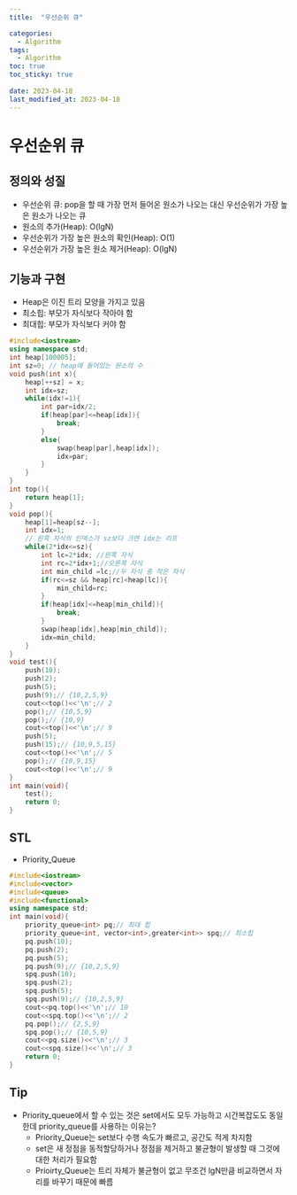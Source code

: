 ```yaml
---
title:  "우선순위 큐"

categories:
  - Algorithm
tags:
  - Algorithm
toc: true
toc_sticky: true
 
date: 2023-04-18
last_modified_at: 2023-04-18
---
```

# 우선순위 큐  
## 정의와 성질  
* 우선순위 큐: pop을 할 때 가장 먼저 들어온 원소가 나오는 대신 우선순위가 가장 높은 원소가 나오는 큐  
* 원소의 추가(Heap): O(lgN)  
* 우선순위가 가장 높은 원소의 확인(Heap): O(1)  
* 우선순위가 가장 높은 원소 제거(Heap): O(lgN)  
## 기능과 구현  
* Heap은 이진 트리 모양을 가지고 있음  
* 최소힙: 부모가 자식보다 작아야 함  
* 최대힙: 부모가 자식보다 커야 함  
```cpp
#include<iostream>
using namespace std;
int heap[100005];
int sz=0; // heap에 들어있는 원소의 수
void push(int x){
    heap[++sz] = x;
    int idx=sz;
    while(idx!=1){
        int par=idx/2;
        if(heap[par]<=heap[idx]){
            break;
        }
        else{
            swap(heap[par],heap[idx]);
            idx=par;
        }
    }
}
int top(){
    return heap[1];
}
void pop(){
    heap[1]=heap[sz--];
    int idx=1;
    // 왼쪽 자식의 인덱스가 sz보다 크면 idx는 리프
    while(2*idx<=sz){
        int lc=2*idx; //왼쪽 자식
        int rc=2*idx+1;//오른쪽 자식
        int min_child =lc;//두 자식 중 작은 자식
        if(rc<=sz && heap[rc]<heap[lc]){
            min_child=rc;
        }
        if(heap[idx]<=heap[min_child]){
            break;
        }
        swap(heap[idx],heap[min_child]);
        idx=min_child;
    }
}
void test(){
    push(10);
    push(2);
    push(5);
    push(9);// {10,2,5,9}
    cout<<top()<<'\n';// 2
    pop();// {10,5,9}
    pop();// {10,9}
    cout<<top()<<'\n';// 9
    push(5);
    push(15);// {10,9,5,15}
    cout<<top()<<'\n';// 5
    pop();// {10,9,15}
    cout<<top()<<'\n';// 9
}
int main(void){
    test();
    return 0;
}
```
## STL  
* Priority_Queue  
```cpp
#include<iostream>
#include<vector>
#include<queue>
#include<functional>
using namespace std;
int main(void){
    priority_queue<int> pq;// 최대 힙
    priority_queue<int, vector<int>,greater<int>> spq;// 최소힙
    pq.push(10);
    pq.push(2);
    pq.push(5);
    pq.push(9);// {10,2,5,9}
    spq.push(10);
    spq.push(2);
    spq.push(5);
    spq.push(9);// {10,2,5,9}
    cout<<pq.top()<<'\n';// 10
    cout<<spq.top()<<'\n';// 2
    pq.pop();// {2,5,9}
    spq.pop();// {10,5,9}
    cout<<pq.size()<<'\n';// 3
    cout<<spq.size()<<'\n';// 3
    return 0;
}
```
## Tip  
* Priority_queue에서 할 수 있는 것은 set에서도 모두 가능하고 시간복잡도도 동일한데 priority_queue를 사용하는 이유는?  
    * Priority_Queue는 set보다 수행 속도가 빠르고, 공간도 적게 차지함  
    * set은 새 정점을 동적할당하거나 정점을 제거하고 불균형이 발생할 때 그것에 대한 처리가 필요함  
    * Prioirty_Queue는 트리 자체가 불균형이 없고 무조건 lgN만큼 비교하면서 자리를 바꾸기 때문에 빠름  